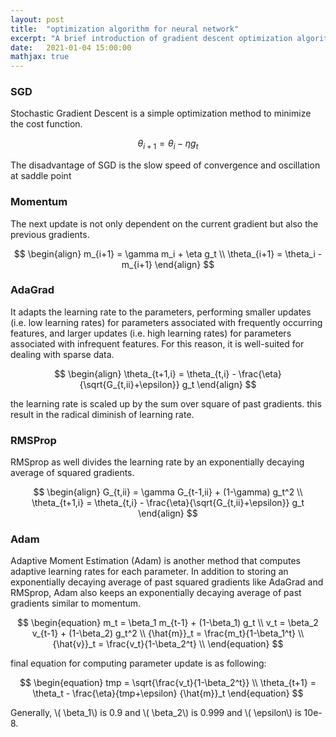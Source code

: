 ```yaml
---
layout: post
title:  "optimization algorithm for neural network"
excerpt: "A brief introduction of gradient descent optimization algorithms"
date:   2021-01-04 15:00:00
mathjax: true
---
```


### SGD

Stochastic Gradient Descent is a simple optimization method to minimize the cost function.

$$
\begin{equation}
\theta_{i+1} = \theta_i - \eta g_t
\end{equation}
$$

The disadvantage of SGD is the slow speed of convergence and oscillation at saddle point

### Momentum

The next update is not only dependent on the current gradient but also the previous gradients.

$$
\begin{align}
m_{i+1} = \gamma m_i + \eta g_t \\
\theta_{i+1} = \theta_i - m_{i+1}
\end{align}
$$

### AdaGrad

It adapts the learning rate to the parameters, performing smaller updates
(i.e. low learning rates) for parameters associated with frequently occurring features, and larger updates (i.e. high learning rates) for parameters associated with infrequent features. For this reason, it is well-suited for dealing with sparse data.

$$
\begin{align}
\theta_{t+1,i} = \theta_{t,i} - \frac{\eta}{\sqrt{G_{t,ii}+\epsilon}} g_t
\end{align}
$$

the learning rate is scaled up by the sum over square of past gradients. this result in the radical diminish of learning rate.

### RMSProp

RMSprop as well divides the learning rate by an exponentially decaying average of squared gradients.

$$
\begin{align}
G_{t,ii} = \gamma G_{t-1,ii} + (1-\gamma) g_t^2 \\
\theta_{t+1,i} = \theta_{t,i} - \frac{\eta}{\sqrt{G_{t,ii}+\epsilon}} g_t
\end{align}
$$

### Adam

Adaptive Moment Estimation (Adam) is another method that computes adaptive learning rates for each parameter. In addition to storing an exponentially decaying average of past squared gradients 
like AdaGrad and RMSprop, Adam also keeps an exponentially decaying average of past gradients similar to momentum.

$$
\begin{equation}
m_t = \beta_1 m_{t-1} + (1-\beta_1) g_t \\
v_t = \beta_2 v_{t-1} + (1-\beta_2) g_t^2 \\
{\hat{m}}_t = \frac{m_t}{1-\beta_1^t} \\
{\hat{v}}_t = \frac{v_t}{1-\beta_2^t} \\
\end{equation}
$$

final equation for computing parameter update is as following:

$$
\begin{equation}
tmp = \sqrt{\frac{v_t}{1-\beta_2^t}} \\
\theta_{t+1} = \theta_t - \frac{\eta}{tmp+\epsilon} {\hat{m}}_t
\end{equation}
$$

Generally, \\( \beta_1\\) is 0.9 and \\( \beta_2\\) is 0.999 and \\( \epsilon\\) is 10e-8.